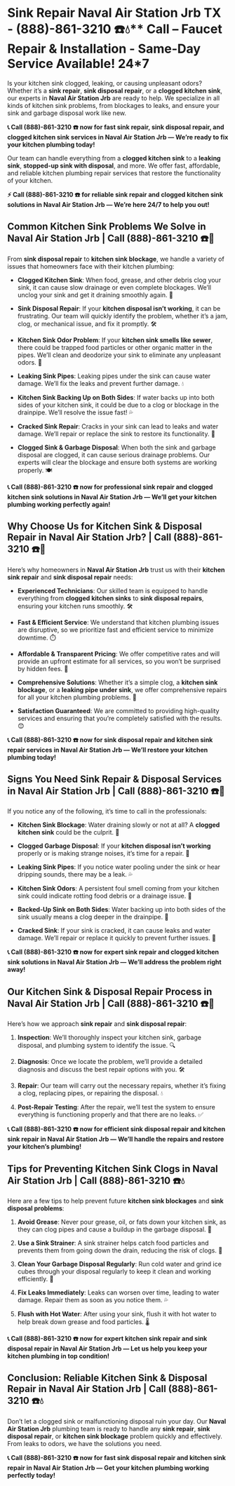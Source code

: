 # Sink Repair Naval Air Station Jrb TX - (888)-861-3210 ☎️💧** Call –  Faucet Repair & Installation - Same-Day Service Available! 24*7

Is your kitchen sink clogged, leaking, or causing unpleasant odors? Whether it’s a **sink repair**, **sink disposal repair**, or a **clogged kitchen sink**, our experts in **Naval Air Station Jrb** are ready to help. We specialize in all kinds of kitchen sink problems, from blockages to leaks, and ensure your sink and garbage disposal work like new.

**📞 Call (888)-861-3210 ☎️ now for fast **sink repair**, **sink disposal repair**, and **clogged kitchen sink** services in Naval Air Station Jrb — We’re ready to fix your kitchen plumbing today!**

Our team can handle everything from a **clogged kitchen sink** to a **leaking sink**, **stopped-up sink with disposal**, and more. We offer fast, affordable, and reliable kitchen plumbing repair services that restore the functionality of your kitchen.

**⚡ Call (888)-861-3210 ☎️ for reliable **sink repair** and **clogged kitchen sink** solutions in Naval Air Station Jrb — We’re here 24/7 to help you out!**

## **Common Kitchen Sink Problems We Solve in Naval Air Station Jrb | Call (888)-861-3210 ☎️🔧**

From **sink disposal repair** to **kitchen sink blockage**, we handle a variety of issues that homeowners face with their kitchen plumbing:

- **Clogged Kitchen Sink**: When food, grease, and other debris clog your sink, it can cause slow drainage or even complete blockages. We’ll unclog your sink and get it draining smoothly again. 🚰
- **Sink Disposal Repair**: If your **kitchen disposal isn’t working**, it can be frustrating. Our team will quickly identify the problem, whether it’s a jam, clog, or mechanical issue, and fix it promptly. 🛠️
- **Kitchen Sink Odor Problem**: If your **kitchen sink smells like sewer**, there could be trapped food particles or other organic matter in the pipes. We’ll clean and deodorize your sink to eliminate any unpleasant odors. 🌱
- **Leaking Sink Pipes**: Leaking pipes under the sink can cause water damage. We’ll fix the leaks and prevent further damage. 💧
- **Kitchen Sink Backing Up on Both Sides**: If water backs up into both sides of your kitchen sink, it could be due to a clog or blockage in the drainpipe. We’ll resolve the issue fast! 💦
- **Cracked Sink Repair**: Cracks in your sink can lead to leaks and water damage. We’ll repair or replace the sink to restore its functionality. 🧼
- **Clogged Sink & Garbage Disposal**: When both the sink and garbage disposal are clogged, it can cause serious drainage problems. Our experts will clear the blockage and ensure both systems are working properly. 🍽️

**📞 Call (888)-861-3210 ☎️ now for professional **sink repair** and **clogged kitchen sink** solutions in Naval Air Station Jrb — We’ll get your kitchen plumbing working perfectly again!**

## **Why Choose Us for Kitchen Sink & Disposal Repair in Naval Air Station Jrb? | Call (888)-861-3210 ☎️🌟**

Here’s why homeowners in **Naval Air Station Jrb** trust us with their **kitchen sink repair** and **sink disposal repair** needs:

- **Experienced Technicians**: Our skilled team is equipped to handle everything from **clogged kitchen sinks** to **sink disposal repairs**, ensuring your kitchen runs smoothly. 🛠️
- **Fast & Efficient Service**: We understand that kitchen plumbing issues are disruptive, so we prioritize fast and efficient service to minimize downtime. ⏱️
- **Affordable & Transparent Pricing**: We offer competitive rates and will provide an upfront estimate for all services, so you won’t be surprised by hidden fees. 💸
- **Comprehensive Solutions**: Whether it’s a simple clog, a **kitchen sink blockage**, or a **leaking pipe under sink**, we offer comprehensive repairs for all your kitchen plumbing problems. 🚰
- **Satisfaction Guaranteed**: We are committed to providing high-quality services and ensuring that you’re completely satisfied with the results. 😊

**📞 Call (888)-861-3210 ☎️ now for **sink disposal repair** and **kitchen sink repair** services in Naval Air Station Jrb — We’ll restore your kitchen plumbing today!**

## **Signs You Need Sink Repair & Disposal Services in Naval Air Station Jrb | Call (888)-861-3210 ☎️🚨**

If you notice any of the following, it’s time to call in the professionals:

- **Kitchen Sink Blockage**: Water draining slowly or not at all? A **clogged kitchen sink** could be the culprit. 🚿
- **Clogged Garbage Disposal**: If your **kitchen disposal isn’t working** properly or is making strange noises, it’s time for a repair. 🔧
- **Leaking Sink Pipes**: If you notice water pooling under the sink or hear dripping sounds, there may be a leak. 💦
- **Kitchen Sink Odors**: A persistent foul smell coming from your kitchen sink could indicate rotting food debris or a drainage issue. 🌱
- **Backed-Up Sink on Both Sides**: Water backing up into both sides of the sink usually means a clog deeper in the drainpipe. 🚨
- **Cracked Sink**: If your sink is cracked, it can cause leaks and water damage. We’ll repair or replace it quickly to prevent further issues. 🧼

**📞 Call (888)-861-3210 ☎️ now for expert **sink repair** and **clogged kitchen sink** solutions in Naval Air Station Jrb — We’ll address the problem right away!**

## **Our Kitchen Sink & Disposal Repair Process in Naval Air Station Jrb | Call (888)-861-3210 ☎️🔧**

Here’s how we approach **sink repair** and **sink disposal repair**:

1. **Inspection**: We’ll thoroughly inspect your kitchen sink, garbage disposal, and plumbing system to identify the issue. 🔍
2. **Diagnosis**: Once we locate the problem, we’ll provide a detailed diagnosis and discuss the best repair options with you. 🛠️
3. **Repair**: Our team will carry out the necessary repairs, whether it’s fixing a clog, replacing pipes, or repairing the disposal. 💧
4. **Post-Repair Testing**: After the repair, we’ll test the system to ensure everything is functioning properly and that there are no leaks. ✅

**📞 Call (888)-861-3210 ☎️ now for efficient **sink disposal repair** and **kitchen sink repair** in Naval Air Station Jrb — We’ll handle the repairs and restore your kitchen’s plumbing!**

## **Tips for Preventing Kitchen Sink Clogs in Naval Air Station Jrb | Call (888)-861-3210 ☎️💧**

Here are a few tips to help prevent future **kitchen sink blockages** and **sink disposal problems**:

1. **Avoid Grease**: Never pour grease, oil, or fats down your kitchen sink, as they can clog pipes and cause a buildup in the garbage disposal. 🚫
2. **Use a Sink Strainer**: A sink strainer helps catch food particles and prevents them from going down the drain, reducing the risk of clogs. 🧼
3. **Clean Your Garbage Disposal Regularly**: Run cold water and grind ice cubes through your disposal regularly to keep it clean and working efficiently. 🧊
4. **Fix Leaks Immediately**: Leaks can worsen over time, leading to water damage. Repair them as soon as you notice them. 💦
5. **Flush with Hot Water**: After using your sink, flush it with hot water to help break down grease and food particles. 🌡️

**📞 Call (888)-861-3210 ☎️ now for expert **kitchen sink repair** and **sink disposal repair** in Naval Air Station Jrb — Let us help you keep your kitchen plumbing in top condition!**

## **Conclusion: Reliable Kitchen Sink & Disposal Repair in Naval Air Station Jrb | Call (888)-861-3210 ☎️💧**

Don’t let a clogged sink or malfunctioning disposal ruin your day. Our **Naval Air Station Jrb** plumbing team is ready to handle any **sink repair**, **sink disposal repair**, or **kitchen sink blockage** problem quickly and effectively. From leaks to odors, we have the solutions you need.

**📞 Call (888)-861-3210 ☎️ now for fast **sink disposal repair** and **kitchen sink repair** in Naval Air Station Jrb — Get your kitchen plumbing working perfectly today!**
